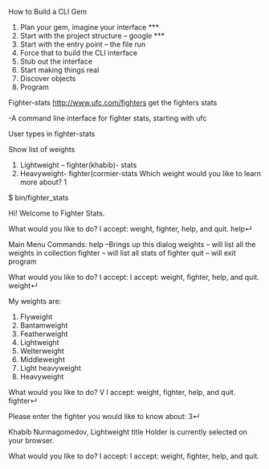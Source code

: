 How to Build a CLI Gem

1.	Plan your gem, imagine your interface ***
2.	Start with the project structure – google ***
3.	Start with the entry point – the file run
4.	Force that to build the CLI interface
5.	Stub out the interface
6.	Start making things real
7.	Discover objects
8.	Program

Fighter-stats
http://www.ufc.com/fighters
get the fighters stats

-A command line interface for fighter stats, starting with ufc

User types in fighter-stats

Show list of weights

1.	Lightweight – fighter(khabib)- stats  
2.	Heavyweight- fighter(cormier-stats
Which weight would you like to learn more about?
1











$ bin/fighter_stats

Hi! Welcome to Fighter Stats.

What would you like to do?
I accept: weight, fighter, help, and quit.
help↵

Main Menu Commands:
	help –Brings up this dialog
	weights – will list all the weights in collection
fighter – will list all stats of fighter
	quit – will exit program

What would you like to do?
I accept: I accept: weight, fighter, help, and quit.
weight↵

My weights are:
1.	Flyweight
2.	Bantamweight
3.	Featherweight
4.	Lightweight
5.	Welterweight
6.	Middleweight
7.	Light heavyweight
8.	Heavyweight

What would you like to do?
V I accept: weight, fighter, help, and quit.
fighter↵

Please enter the fighter you would like to know about:
3↵

Khabib Nurmagomedov, Lightweight title Holder is currently selected on your browser.

What would you like to do?
I accept: I accept: weight, fighter, help, and quit.

